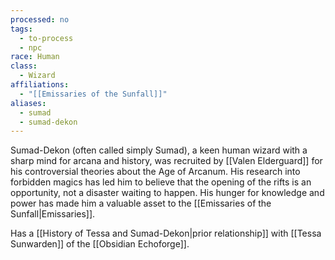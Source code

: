 ```yaml
---
processed: no
tags:
  - to-process
  - npc
race: Human
class:
  - Wizard
affiliations:
  - "[[Emissaries of the Sunfall]]"
aliases:
  - sumad
  - sumad-dekon
---
```

Sumad-Dekon (often called simply Sumad), a keen human wizard with a sharp mind for arcana and history, was recruited by [[Valen Elderguard]] for his controversial theories about the Age of Arcanum. His research into forbidden magics has led him to believe that the opening of the rifts is an opportunity, not a disaster waiting to happen. His hunger for knowledge and power has made him a valuable asset to the [[Emissaries of the Sunfall|Emissaries]].

Has a [[History of Tessa and Sumad-Dekon|prior relationship]] with [[Tessa Sunwarden]] of the [[Obsidian Echoforge]].